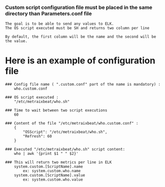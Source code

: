 ### Custom script configuration file must be placed in the same directory than Parameters.conf file

	The goal is to be able to send any values to ELK.
	The OS script executed must be SH and returns two column per line

	By default, the first column will be the name and the second will be the value.


# Here is an example of configuration file

	### Config file name ( ".custom.conf" part of the name is mandatory) :
		who.custom.conf
		
	### OS script executed :  	
		"/etc/metraixbeat/who.sh"
		
	### Time to wait between two script executions
		60
		
	### Content of the file "/etc/metraixbeat/who.custom.conf" :
		{
			"OSScript": "/etc/metraixbeat/who.sh",
			"Refresh": 60
		}
	
	### Executed "/etc/metraixbeat/who.sh" script content:
		who | awk '{print $1 " " $2}'

	### This will return two metrics per line in ELK
		system.custom.[ScriptName].name	
			ex: system.custom.who.name
		system.custom.[ScriptName].value	
			ex: system.custom.who.value